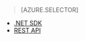 > [AZURE.SELECTOR]
- [.NET SDK](../articles/media-services/media-services-dotnet-configure-asset-delivery-policy.md)
- [REST API](../articles/media-services/media-services-rest-configure-asset-delivery-policy.md)
